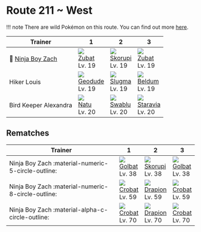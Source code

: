 # Route 211 ~ West

!!! note
    There are wild Pokémon on this route. You can find out more [here](../../wild_pokemon/route_211__west/).


Trainer                               | 1                               | 2                               | 3
---                                   | ---                             | ---                             | ---
:repeat: [Ninja Boy Zach](#rematches) | ![][041]<br>[Zubat]<br>Lv. 19   | ![][451]<br>[Skorupi]<br>Lv. 19 | ![][041]<br>[Zubat]<br>Lv. 19
Hiker Louis                           | ![][074]<br>[Geodude]<br>Lv. 19 | ![][218]<br>[Slugma]<br>Lv. 19  | ![][374]<br>[Beldum]<br>Lv. 19
Bird Keeper Alexandra                 | ![][177]<br>[Natu]<br>Lv. 20    | ![][333]<br>[Swablu]<br>Lv. 20  | ![][397]<br>[Staravia]<br>Lv. 20

## Rematches

Trainer                                            | 1                              | 2                               | 3
---                                                | ---                            | ---                             | ---
Ninja Boy Zach :material-numeric-5-circle-outline: | ![][042]<br>[Golbat]<br>Lv. 38 | ![][451]<br>[Skorupi]<br>Lv. 38 | ![][042]<br>[Golbat]<br>Lv. 38
Ninja Boy Zach :material-numeric-8-circle-outline: | ![][169]<br>[Crobat]<br>Lv. 59 | ![][452]<br>[Drapion]<br>Lv. 59 | ![][169]<br>[Crobat]<br>Lv. 59
Ninja Boy Zach :material-alpha-c-circle-outline:   | ![][169]<br>[Crobat]<br>Lv. 70 | ![][452]<br>[Drapion]<br>Lv. 70 | ![][169]<br>[Crobat]<br>Lv. 70

[Zubat]: ../../pokemon_changes/041/
[Golbat]: ../../pokemon_changes/042/
[Geodude]: ../../pokemon_changes/074/
[Crobat]: ../../pokemon_changes/169/
[Natu]: ../../pokemon_changes/177/
[Slugma]: ../../pokemon_changes/218/
[Swablu]: ../../pokemon_changes/333/
[Beldum]: ../../pokemon_changes/374/
[Staravia]: ../../pokemon_changes/397/
[Skorupi]: ../../pokemon_changes/451/
[Drapion]: ../../pokemon_changes/452/
[041]: ../img/pokemon/041.png
[042]: ../img/pokemon/042.png
[074]: ../img/pokemon/074.png
[169]: ../img/pokemon/169.png
[177]: ../img/pokemon/177.png
[218]: ../img/pokemon/218.png
[333]: ../img/pokemon/333.png
[374]: ../img/pokemon/374.png
[397]: ../img/pokemon/397.png
[451]: ../img/pokemon/451.png
[452]: ../img/pokemon/452.png
